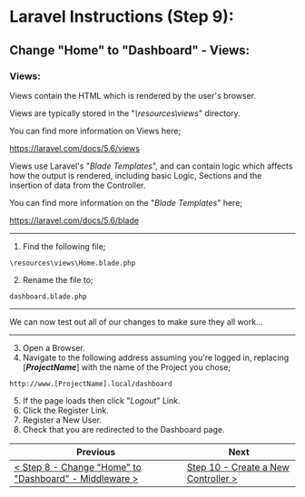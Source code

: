 # Laravel Instructions (Step 9):

## Change "Home" to "Dashboard" - Views:

### Views:

Views contain the HTML which is rendered by the user's browser.

Views are typically stored in the "_\resources\views_" directory.

You can find more information on Views here;

https://laravel.com/docs/5.6/views

Views use Laravel's "_Blade Templates_", and can contain logic which affects how the output is rendered, including basic Logic, Sections and the insertion of data from the Controller.

You can find more information on the "_Blade Templates_" here;

https://laravel.com/docs/5.6/blade

---

1. Find the following file;

```
\resources\views\Home.blade.php
```

2. Rename the file to;

```
dashboard.blade.php
```

---

We can now test out all of our changes to make sure they all work...

---

3. Open a Browser.
4. Navigate to the following address assuming you're logged in, replacing [**_ProjectName_**] with the name of the Project you chose;

```
http://www.[ProjectName].local/dashboard
```

5. If the page loads then click "_Logout_" Link.
6. Click the Register Link.
7. Register a New User.
8. Check that you are redirected to the Dashboard page.

| Previous | Next |
| -------- | ---- |
| [< Step 8 - Change "Home" to "Dashboard" - Middleware >](laravel-8.md) | [Step 10 - Create a New Controller >](laravel-10.md) |